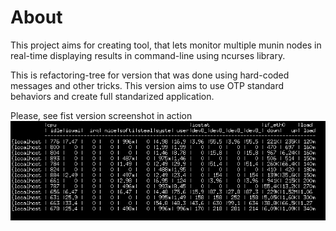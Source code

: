 # About

This project aims for creating tool, that lets monitor multiple munin nodes in real-time displaying results in command-line using ncurses library.

This is refactoring-tree for version that was done using hard-coded messages and other tricks. This version aims to use OTP standard behaviors and create full standarized application.

Please, see fist version screenshot in action
![first version in action](doc/mutop.png)

